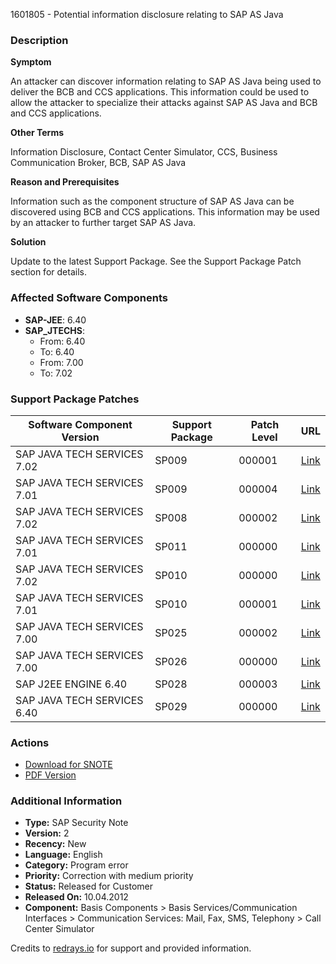 1601805 - Potential information disclosure relating to SAP AS Java

### Description

**Symptom**

An attacker can discover information relating to SAP AS Java being used to deliver the BCB and CCS applications. This information could be used to allow the attacker to specialize their attacks against SAP AS Java and BCB and CCS applications.

**Other Terms**

Information Disclosure, Contact Center Simulator, CCS, Business Communication Broker, BCB, SAP AS Java

**Reason and Prerequisites**

Information such as the component structure of SAP AS Java can be discovered using BCB and CCS applications. This information may be used by an attacker to further target SAP AS Java.

**Solution**

Update to the latest Support Package. See the Support Package Patch section for details.

### Affected Software Components

- **SAP-JEE**: 6.40
- **SAP_JTECHS**: 
  - From: 6.40 
  - To: 6.40
  - From: 7.00 
  - To: 7.02

### Support Package Patches

| Software Component Version       | Support Package | Patch Level | URL |
|----------------------------------|-----------------|-------------|-----|
| SAP JAVA TECH SERVICES 7.02      | SP009           | 000001      | [Link](https://userapps.support.sap.com/sap/support/swdc/notes?cvnr=01200615320200012532&support_package=SP009&patch_level=000001) |
| SAP JAVA TECH SERVICES 7.01      | SP009           | 000004      | [Link](https://userapps.support.sap.com/sap/support/swdc/notes?cvnr=01200615320200010811&support_package=SP009&patch_level=000004) |
| SAP JAVA TECH SERVICES 7.02      | SP008           | 000002      | [Link](https://userapps.support.sap.com/sap/support/swdc/notes?cvnr=01200615320200012532&support_package=SP008&patch_level=000002) |
| SAP JAVA TECH SERVICES 7.01      | SP011           | 000000      | [Link](https://userapps.support.sap.com/sap/support/swdc/notes?cvnr=01200615320200010811&support_package=SP011&patch_level=000000) |
| SAP JAVA TECH SERVICES 7.02      | SP010           | 000000      | [Link](https://userapps.support.sap.com/sap/support/swdc/notes?cvnr=01200615320200012532&support_package=SP010&patch_level=000000) |
| SAP JAVA TECH SERVICES 7.01      | SP010           | 000001      | [Link](https://userapps.support.sap.com/sap/support/swdc/notes?cvnr=01200615320200010811&support_package=SP010&patch_level=000001) |
| SAP JAVA TECH SERVICES 7.00      | SP025           | 000002      | [Link](https://userapps.support.sap.com/sap/support/swdc/notes?cvnr=01200314690200004227&support_package=SP025&patch_level=000002) |
| SAP JAVA TECH SERVICES 7.00      | SP026           | 000000      | [Link](https://userapps.support.sap.com/sap/support/swdc/notes?cvnr=01200314690200004227&support_package=SP026&patch_level=000000) |
| SAP J2EE ENGINE 6.40              | SP028           | 000003      | [Link](https://userapps.support.sap.com/sap/support/swdc/notes?cvnr=01200615320200006685&support_package=SP028&patch_level=000003) |
| SAP JAVA TECH SERVICES 6.40      | SP029           | 000000      | [Link](https://userapps.support.sap.com/sap/support/swdc/notes?cvnr=01200615320200006523&support_package=SP029&patch_level=000000) |

### Actions

- [Download for SNOTE](https://notesdownloads.sap.com/note/0040000017262612017)
- [PDF Version](https://userapps.support.sap.com/sap/support/sfm/notes/print/0001601805?language=en-US&token=18E74273F7B113BA7117B049A2820C56)

### Additional Information

- **Type:** SAP Security Note
- **Version:** 2
- **Recency:** New
- **Language:** English
- **Category:** Program error
- **Priority:** Correction with medium priority
- **Status:** Released for Customer
- **Released On:** 10.04.2012
- **Component:** Basis Components > Basis Services/Communication Interfaces > Communication Services: Mail, Fax, SMS, Telephony > Call Center Simulator

Credits to [redrays.io](https://redrays.io) for support and provided information.